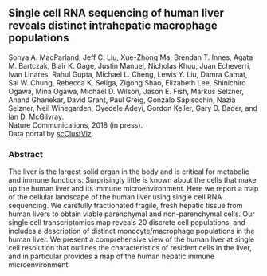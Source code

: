 ## Single cell RNA sequencing of human liver reveals distinct intrahepatic macrophage populations
Sonya A. MacParland,
    Jeff C. Liu,
    Xue-Zhong Ma,
    Brendan T. Innes,
    Agata M. Bartczak,
    Blair K. Gage,
    Justin Manuel,
    Nicholas Khuu,
    Juan Echeverri,
    Ivan Linares,
    Rahul Gupta,
    Michael L. Cheng,
    Lewis Y. Liu,
    Damra Camat,
    Sai W. Chung,
    Rebecca K. Seliga,
    Zigong Shao,
    Elizabeth Lee,
    Shinichiro Ogawa,
    Mina Ogawa,
    Michael D. Wilson,
    Jason E. Fish,
    Markus Selzner,
    Anand Ghanekar,
    David Grant,
    Paul Greig,
    Gonzalo Sapisochin,
    Nazia Selzner,
    Neil Winegarden,
    Oyedele Adeyi,
    Gordon Keller,
    Gary D. Bader,
    and Ian D. McGilvray.  
Nature Communications, 2018 (in press).  
Data portal by [scClustViz](https://baderlab.github.io/scClustViz).  
### Abstract
The liver is the largest solid organ in the body and is critical for 
metabolic and immune functions. Surprisingly little is known about the cells 
that make up the human liver and its immune microenvironment. Here we report 
a map of the cellular landscape of the human liver using single cell RNA 
sequencing. We carefully fractionated fragile, fresh hepatic tissue from 
human livers to obtain viable parenchymal and non-parenchymal cells. Our 
single cell transcriptomics map reveals 20 discrete cell populations, and 
includes a description of distinct monocyte/macrophage populations in the 
human liver. We present a comprehensive view of the human liver at single 
cell resolution that outlines the characteristics of resident cells in the 
liver, and in particular provides a map of the human hepatic immune 
microenvironment. 
